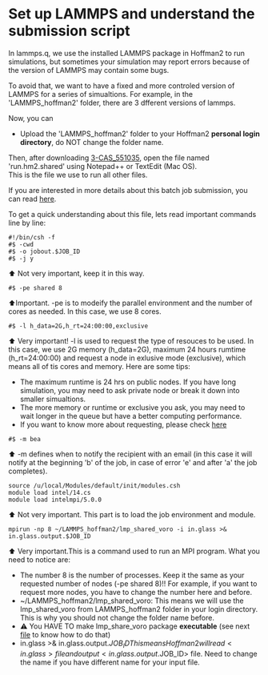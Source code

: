 # Set up LAMMPS and understand the submission script

In lammps.q, we use the installed LAMMPS package in Hoffman2 to run simulations, but sometimes your simulation may report errors because of the version of LAMMPS may contain some bugs.  

To avoid that, we want to have a fixed and more controled version of LAMMPS for a series of simualtions. For example, in the 'LAMMPS_hoffman2' folder, there are 3 dfferent versions of lammps. 

Now, you can 
- Upload the 'LAMMPS_hoffman2' folder to your Hoffman2 **personal login directory**, do NOT change the folder name.

Then, after downloading [3-CAS_551035](../5-Practice/3-CAS_551035_simu), open the file named 'run.hm2.shared' using Notepad++ or TextEdit (Mac OS).  
This is the file we use to run all other files.

If you are interested in more details about this batch job submission, you can read [here](https://www.hoffman2.idre.ucla.edu/Using-H2/Computing/Computing.html#submitting-batch-jobs).

To get a quick understanding about this file, lets read important commands line by line:
```
#!/bin/csh -f
#$ -cwd
#$ -o jobout.$JOB_ID            
#$ -j y
```
:arrow_up: Not very important, keep it in this way.  

```
#$ -pe shared 8
```
:arrow_up:Important. -pe is to modeify the parallel environment and the number of cores as needed. In this case, we use 8 cores.

```
#$ -l h_data=2G,h_rt=24:00:00,exclusive
```
:arrow_up: Very important! -l is used to request the type of resouces to be used. In this case, we use 2G memory (h_data=2G), maximum 24 hours rumtime (h_rt=24:00:00) and request a node in exlusive mode (exclusive), which means all of tis cores and memory. Here are some tips:
- The maximum runtime is 24 hrs on public nodes. If you have long simulation, you may need to ask private node or break it down into smaller simualtions.
- The more memory or runtime or exclusive you ask, you may need to wait longer in the queue but have a better computing performance.
- If you want to know more about requesting, please check [here](https://www.hoffman2.idre.ucla.edu/Using-H2/Computing/Computing.html#jobs-and-resources)
```
#$ -m bea
```
:arrow_up: -m defines when to notify the recipient with an email (in this case it will notify at the beginning 'b' of the job, in case of error 'e' and after 'a' the job completes).

```
source /u/local/Modules/default/init/modules.csh
module load intel/14.cs 
module load intelmpi/5.0.0 
```
:arrow_up: Not very important. This part is to load the job environment and module. 

```
mpirun -np 8 ~/LAMMPS_hoffman2/lmp_shared_voro -i in.glass >& in.glass.output.$JOB_ID
```
:arrow_up: Very important.This is a command used to run an MPI program. What you need to notice are:  
- The number 8 is the number of processes. Keep it the same as your requested number of nodes (-pe shared 8)!! For example, if you want to request more nodes, you have to change the number here and before.
- ~/LAMMPS_hoffman2/lmp_shared_voro: This means we will use the lmp_shared_voro from LAMMPS_hoffman2 folder in your login directory. This is why you should not change the folder name before.
- :warning: You HAVE TO make lmp_share_voro package **executable** (see next [file](../2-LAMMPS_and_MD/Submit_your_job_using_qsub_and_script.md) to know how to do that)
- in.glass >& in.glass.output.$JOB_ID This means Hoffman2 will read <in.glass> file and output <in.glass.output.$JOB_ID> file. Need to change the name if you have different name for your input file.
